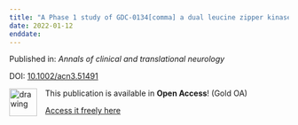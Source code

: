 ```yaml
---
title: "A Phase 1 study of GDC-0134[comma] a dual leucine zipper kinase inhibitor[comma] in ALS."
date: 2022-01-12
enddate:
---
```


Published in: *Annals of clinical and translational neurology*

DOI: [10.1002/acn3.51491](https://doi.org/10.1002/acn3.51491)

<img src="https://upload.wikimedia.org/wikipedia/commons/thumb/7/77/Open_Access_logo_PLoS_transparent.svg/800px-Open_Access_logo_PLoS_transparent.svg.png" alt="drawing" width="50" align="left"/> &nbsp;&nbsp;&nbsp;This publication is available in **Open Access**! (Gold OA)

&nbsp;&nbsp;&nbsp;<a href="https://onlinelibrary.wiley.com/doi/pdfdirect/10.1002/acn3.51491">Access it freely here</a>

